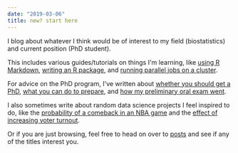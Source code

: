 ```yaml
---
date: "2019-03-06"
title: new? start here
---
```


I blog about whatever I think would be of interest to my field (biostatistics) and current position (PhD student).

This includes various guides/tutorials on things I'm learning, like [using R Markdown](/post/getting-started-with-r-markdown/), [writing an R package](/post/creating-an-r-package-for-the-first-time/), and [running parallel jobs on a cluster](/post/submitting-parallel-jobs-on-a-cluster/).

For advice on the PhD program, I've written about [whether you should get a PhD](/post/should-you-get-a-phd-in-biostatistics/), [what you can do to prepare](/post/advice-for-prospective-phd-students-in-biostatistics/), and [how my preliminary oral exam went](/post/my-preliminary-oral-exam/).

I also sometimes write about random data science projects I feel inspired to do, like the [probability of a comeback in an NBA game](/post/probability-of-winning-an-nba-game-a-minute-by-minute-breakdown/) and the [effect of increasing voter turnout](/post/effect-of-increasing-voter-turnout-in-the-u-s/).

Or if you are just browsing, feel free to head on over to [posts](/post) and see if any of the titles interest you.